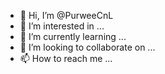 - 👋 Hi, I’m @PurweeCnL
- 👀 I’m interested in ...
- 🌱 I’m currently learning ...
- 💞️ I’m looking to collaborate on ...
- 📫 How to reach me ...

<!---
PurweeCnL/PurweeCnL is a ✨ special ✨ repository because its `README.md` (this file) appears on your GitHub profile.
You can click the Preview link to take a look at your changes.
--->
